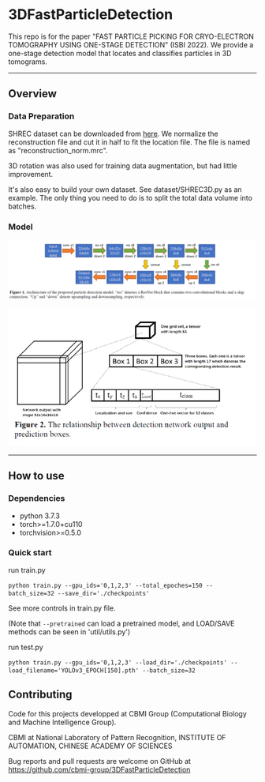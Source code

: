 # 3DFastParticleDetection
This repo is for the paper "FAST PARTICLE PICKING FOR CRYO-ELECTRON TOMOGRAPHY USING ONE-STAGE DETECTION" (ISBI 2022). We provide a one-stage detection model that locates and classifies particles in 3D tomograms. 

---

## Overview

### Data Preparation

SHREC dataset can be downloaded from [here](https://www.shrec.net/cryo-et/2020/). We normalize the reconstruction file and cut it in half to fit the location file. The file is named as "reconstruction_norm.mrc". 

3D rotation was also used for training data augmentation, but had little improvement. 

It's also easy to build your own dataset. See dataset/SHREC3D.py as an example. The only thing you need to do is to split the total data volume into batches. 

### Model

![](https://github.com/cbmi-group/3DFastParticleDetection/blob/main/fig/Fig1.PNG)

![](https://github.com/cbmi-group/3DFastParticleDetection/blob/main/fig/Fig2.PNG)

---

## How to use

### Dependencies
  - python 3.7.3
  - torch>=1.7.0+cu110
  - torchvision>=0.5.0

### Quick start 
run train.py
```
python train.py --gpu_ids='0,1,2,3' --total_epoches=150 --batch_size=32 --save_dir='./checkpoints'
```
See more controls in train.py file. 

(Note that `--pretrained` can load a pretrained model, and LOAD/SAVE methods can be seen in 'util/utils.py')

run test.py
```
python train.py --gpu_ids='0,1,2,3' --load_dir='./checkpoints' --load_filename='YOLOv3_EPOCH[150].pth' --batch_size=32
```

## Contributing 
Code for this projects developped at CBMI Group (Computational Biology and Machine Intelligence Group).

CBMI at National Laboratory of Pattern Recognition, INSTITUTE OF AUTOMATION, CHINESE ACADEMY OF SCIENCES

Bug reports and pull requests are welcome on GitHub at https://github.com/cbmi-group/3DFastParticleDetection